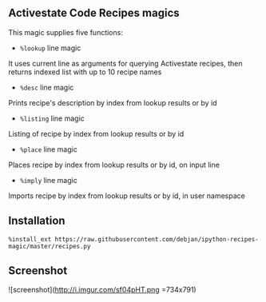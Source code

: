 Activestate Code Recipes magics
-------------------------------

This magic supplies five functions:

 - `%lookup` line magic

  It uses current line as arguments for querying Activestate recipes, then returns indexed list with up to 10 recipe names

 - `%desc` line magic

  Prints recipe's description by index from lookup results or by id

 - `%listing` line magic

  Listing of recipe by index from lookup results or by id

 - `%place` line magic

  Places recipe by index from lookup results or by id, on input line

 - `%imply` line magic

  Imports recipe by index from lookup results or by id, in user namespace


Installation
------------
```
%install_ext https://raw.githubusercontent.com/debjan/ipython-recipes-magic/master/recipes.py
```


Screenshot
---------

![screenshot](http://i.imgur.com/sf04pHT.png =734x791)
